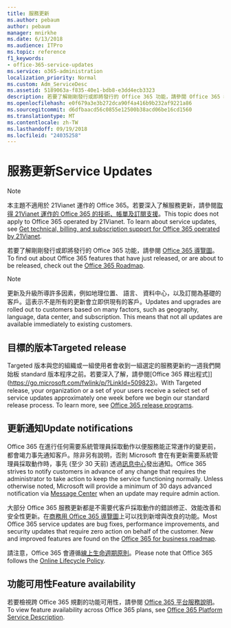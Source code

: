 ```yaml
---
title: 服務更新
ms.author: pebaum
author: pebaum
manager: mnirkhe
ms.date: 6/13/2018
ms.audience: ITPro
ms.topic: reference
f1_keywords:
- office-365-service-updates
ms.service: o365-administration
localization_priority: Normal
ms.custom: Adm_ServiceDesc
ms.assetid: 5189063a-f835-40e1-bdb8-e3dd4ecb3323
description: 若要了解剛剛發行或即將發行的 Office 365 功能，請參閱 Office 365 導覽圖。
ms.openlocfilehash: e0f679a3e3b272dca90f4a416b9b232af9221a86
ms.sourcegitcommit: d6dfbaacd56c0855e12500b38acd06be16cd1560
ms.translationtype: MT
ms.contentlocale: zh-TW
ms.lasthandoff: 09/19/2018
ms.locfileid: "24035258"
---
```

# <a name="service-updates"></a><span data-ttu-id="6a30e-103">服務更新</span><span class="sxs-lookup"><span data-stu-id="6a30e-103">Service Updates</span></span>

> [!NOTE]
> <span data-ttu-id="6a30e-p101">本主題不適用於 21Vianet 運作的 Office 365。若要深入了解服務更新，請參閱[取得 21Vianet 運作的 Office 365 的技術、帳單及訂閱支援](http://go.microsoft.com/fwlink/?LinkID=733350&amp;clcid=0x409)。</span><span class="sxs-lookup"><span data-stu-id="6a30e-p101">This topic does not apply to Office 365 operated by 21Vianet. To learn about service updates, see [Get technical, billing, and subscription support for Office 365 operated by 21Vianet](http://go.microsoft.com/fwlink/?LinkID=733350&amp;clcid=0x409).</span></span> 
  
<span data-ttu-id="6a30e-106">若要了解剛剛發行或即將發行的 Office 365 功能，請參閱 [Office 365 導覽圖](https://go.microsoft.com/fwlink/?LinkId=509914)。</span><span class="sxs-lookup"><span data-stu-id="6a30e-106">To find out about Office 365 features that have just released, or are about to be released, check out the [Office 365 Roadmap](https://go.microsoft.com/fwlink/?LinkId=509914).</span></span>
  
> [!NOTE]
> <span data-ttu-id="6a30e-p102">更新及升級所導許多因素，例如地理位置、 語言、 資料中心，以及訂閱為基礎的客戶。這表示不是所有的更新會立即供現有的客戶。</span><span class="sxs-lookup"><span data-stu-id="6a30e-p102">Updates and upgrades are rolled out to customers based on many factors, such as geography, language, data center, and subscription. This means that not all updates are available immediately to existing customers.</span></span> 
  
## <a name="targeted-release"></a><span data-ttu-id="6a30e-109">目標的版本</span><span class="sxs-lookup"><span data-stu-id="6a30e-109">Targeted release</span></span>

<span data-ttu-id="6a30e-p103">Targeted 版本與您的組織或一組使用者會收到一組選定的服務更新約一週我們開始板 standard 版本程序之前。若要深入了解，請參閱[Office 365 釋出程式]](https://go.microsoft.com/fwlink/p/?LinkId=509823)。</span><span class="sxs-lookup"><span data-stu-id="6a30e-p103">With Targeted release, your organization or a set of your users receive a select set of service updates approximately one week before we begin our standard release process. To learn more, see [Office 365 release programs](https://go.microsoft.com/fwlink/p/?LinkId=509823).</span></span> 
  
## <a name="update-notifications"></a><span data-ttu-id="6a30e-112">更新通知</span><span class="sxs-lookup"><span data-stu-id="6a30e-112">Update notifications</span></span>

<span data-ttu-id="6a30e-p104">Office 365 在進行任何需要系統管理員採取動作以便服務能正常運作的變更前，都會竭力事先通知客戶。除非另有說明，否則 Microsoft 會在有更新需要系統管理員採取動作時，事先 (至少 30 天前) 透過[訊息中心](http://technet.microsoft.com/library/38FB3333-BFCC-4340-A37B-DEDA509C209.aspx)發出通知。</span><span class="sxs-lookup"><span data-stu-id="6a30e-p104">Office 365 strives to notify customers in advance of any change that requires the administrator to take action to keep the service functioning normally. Unless otherwise noted, Microsoft will provide a minimum of 30 days advanced notification via [Message Center](http://technet.microsoft.com/library/38FB3333-BFCC-4340-A37B-DEDA509C209.aspx) when an update may require admin action.</span></span> 
  
<span data-ttu-id="6a30e-p105">大部分 Office 365 服務更新都是不需要代客戶採取動作的錯誤修正、效能改善和安全性更新。在[商務用 Office 365 導覽圖](http://roadmap.office.com/)上可以找到新增與改良的功能。</span><span class="sxs-lookup"><span data-stu-id="6a30e-p105">Most Office 365 service updates are bug fixes, performance improvements, and security updates that require zero action on behalf of the customer. New and improved features are found on the [Office 365 for business roadmap](http://roadmap.office.com/).</span></span>
  
<span data-ttu-id="6a30e-117">請注意，Office 365 會遵循[線上生命週期原則](https://support.microsoft.com/en-us/lifecycle#gp/osslpolicy)。</span><span class="sxs-lookup"><span data-stu-id="6a30e-117">Please note that Office 365 follows the [Online Lifecycle Policy](https://support.microsoft.com/en-us/lifecycle#gp/osslpolicy).</span></span>
  
## <a name="feature-availability"></a><span data-ttu-id="6a30e-118">功能可用性</span><span class="sxs-lookup"><span data-stu-id="6a30e-118">Feature availability</span></span>

<span data-ttu-id="6a30e-119">若要檢視跨 Office 365 規劃的功能可用性，請參閱 [Office 365 平台服務說明](https://technet.microsoft.com/en-us/library/office-365-platform-service-description.aspx)。</span><span class="sxs-lookup"><span data-stu-id="6a30e-119">To view feature availability across Office 365 plans, see [Office 365 Platform Service Description](https://technet.microsoft.com/en-us/library/office-365-platform-service-description.aspx).</span></span>
  

